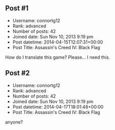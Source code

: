 ## Post #1
- Username: connortg12
- Rank: advanced
- Number of posts: 42
- Joined date: Sun Nov 10, 2013 9:19 pm
- Post datetime: 2014-04-15T12:07:31+00:00
- Post Title: Assassin's Creed IV: Black Flag

How do I translate this game? Please... I need this.
## Post #2
- Username: connortg12
- Rank: advanced
- Number of posts: 42
- Joined date: Sun Nov 10, 2013 9:19 pm
- Post datetime: 2014-04-17T18:01:48+00:00
- Post Title: Assassin's Creed IV: Black Flag

anyone?
